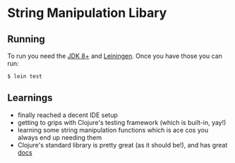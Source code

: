 String Manipulation Libary
===

Running
---

To run you need the [JDK 8+](https://adoptopenjdk.net/) and [Leiningen](https://leiningen.org/). Once you have those you can run:

    $ lein test

Learnings
---

- finally reached a decent IDE setup
- getting to grips with Clojure's testing framework (which is built-in, yay!)
- learning some string manipulation functions which is ace cos you always end up needing them
- Clojure's standard library is pretty great (as it should be!), and has great [docs](https://clojuredocs.org/)